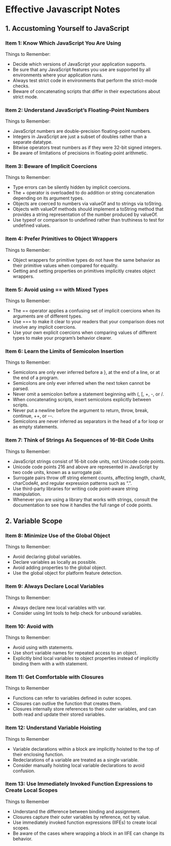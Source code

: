 # Effective Javascript Notes

## 1. Accustoming Yourself to JavaScript

### Item 1: Know Which JavaScript You Are Using

Things to Remember: 

- Decide which versions of JavaScript your application supports.
- Be sure that any JavaScript features you use are supported by all environments where your application runs.
- Always test strict code in environments that perform the strict-mode checks.
- Beware of concatenating scripts that differ in their expectations about strict mode.

### Item 2: Understand JavaScript’s Floating-Point Numbers

Things to Remember:

- JavaScript numbers are double-precision floating-point numbers.
- Integers in JavaScript are just a subset of doubles rather than a separate datatype.
- Bitwise operators treat numbers as if they were 32-bit signed integers.
- Be aware of limitations of precisions in floating-point arithmetic.

### Item 3: Beware of Implicit Coercions

Things to Remember:

- Type errors can be silently hidden by implicit coercions.
- The + operator is overloaded to do addition or string concatenation depending on its argument types.
- Objects are coerced to numbers via valueOf and to strings via toString.
- Objects with valueOf methods should implement a toString method that provides a string representation of the number produced by valueOf.
- Use typeof or comparison to undefined rather than truthiness to test for undefined values.

### Item 4: Prefer Primitives to Object Wrappers

Things to Remember:

- Object wrappers for primitive types do not have the same behavior as their primitive values when compared for equality.
- Getting and setting properties on primitives implicitly creates object wrappers.

### Item 5: Avoid using == with Mixed Types

Things to Remember:

- The == operator applies a confusing set of implicit coercions when its arguments are of different types.
- Use === to make it clear to your readers that your comparison does not involve any implicit coercions.
- Use your own explicit coercions when comparing values of different types to make your program’s behavior clearer.

### Item 6: Learn the Limits of Semicolon Insertion

Things to Remember:

- Semicolons are only ever inferred before a }, at the end of a line, or at the end of a program.
- Semicolons are only ever inferred when the next token cannot be parsed.
- Never omit a semicolon before a statement beginning with (, \[, +, -, or /.
- When concatenating scripts, insert semicolons explicitly between scripts.
- Never put a newline before the argument to return, throw, break, continue, ++, or --.
- Semicolons are never inferred as separators in the head of a for loop or as empty statements.

### Item 7: Think of Strings As Sequences of 16-Bit Code Units

Things to Remember:

- JavaScript strings consist of 16-bit code units, not Unicode code points.
- Unicode code points 216 and above are represented in JavaScript by two code units, known as a surrogate pair.
- Surrogate pairs throw off string element counts, affecting length, charAt, charCodeAt, and regular expression patterns such as “.”.
- Use third-party libraries for writing code point-aware string manipulation.
- Whenever you are using a library that works with strings, consult the documentation to see how it handles the full range of code points.


## 2. Variable Scope

### Item 8: Minimize Use of the Global Object

Things to Remember:

- Avoid declaring global variables.
- Declare variables as locally as possible.
- Avoid adding properties to the global object.
- Use the global object for platform feature detection.

### Item 9: Always Declare Local Variables

Things to Remember:

- Always declare new local variables with var.
- Consider using lint tools to help check for unbound variables.

### Item 10: Avoid with

Things to Remember:

- Avoid using with statements.
- Use short variable names for repeated access to an object.
- Explicitly bind local variables to object properties instead of implicitly binding them with a with statement.

### Item 11: Get Comfortable with Closures

Things to Remember

- Functions can refer to variables defined in outer scopes.
- Closures can outlive the function that creates them.
- Closures internally store references to their outer variables, and can both read and update their stored variables.

### Item 12: Understand Variable Hoisting

Things to Remember

- Variable declarations within a block are implicitly hoisted to the top of their enclosing function.
- Redeclarations of a variable are treated as a single variable.
- Consider manually hoisting local variable declarations to avoid confusion.

### Item 13: Use Immediately Invoked Function Expressions to Create Local Scopes

Things to Remember

- Understand the difference between binding and assignment.
- Closures capture their outer variables by reference, not by value.
- Use immediately invoked function expressions (IIFEs) to create local scopes.
- Be aware of the cases where wrapping a block in an IIFE can change its behavior.

